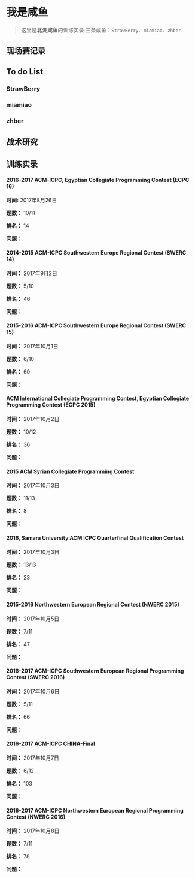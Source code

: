 # 我是咸鱼

> 这里是**北湖咸鱼**的训练实录
> 三条咸鱼：`StrawBerry`、`miamiao`、`zhber`

## 现场赛记录

## To do List

### StrawBerry

### miamiao

### zhber

## 战术研究

## 训练实录

#### 2016-2017 ACM-ICPC, Egyptian Collegiate Programming Contest (ECPC 16)


**时间:** 2017年8月26日

**题数：** 10/11

**排名：** 14

**问题：**

#### 2014-2015 ACM-ICPC Southwestern Europe Regional Contest (SWERC 14)

**时间：** 2017年9月2日

**题数：** 5/10

**排名：** 46

**问题：**

#### 2015-2016 ACM-ICPC Southwestern Europe Regional Contest (SWERC 15)

**时间：** 2017年10月1日

**题数：** 6/10

**排名：** 60

**问题：**

#### ACM International Collegiate Programming Contest, Egyptian Collegiate Programming Contest (ECPC 2015)

**时间：** 2017年10月2日

**题数：** 10/12

**排名：** 36

**问题：**

#### 2015 ACM Syrian Collegiate Programming Contest

**时间：** 2017年10月3日

**题数：** 11/13

**排名：** 8

**问题：**

#### 2016, Samara University ACM ICPC Quarterfinal Qualification Contest

**时间：** 2017年10月3日

**题数：** 13/13

**排名：** 23

**问题：**

#### 2015-2016 Northwestern European Regional Contest (NWERC 2015)

**时间：** 2017年10月5日

**题数：** 7/11

**排名：** 47

**问题：**

#### 2016-2017 ACM-ICPC Southwestern European Regional Programming Contest (SWERC 2016)

**时间：** 2017年10月6日

**题数：** 5/11

**排名：** 66

**问题：**

#### 2016-2017 ACM-ICPC CHINA-Final

**时间：** 2017年10月7日

**题数：** 6/12

**排名：** 103

**问题：**

#### 2016-2017 ACM-ICPC Northwestern European Regional Programming Contest (NWERC 2016)

**时间：** 2017年10月8日

**题数：** 7/11

**排名：** 78

**问题：**
